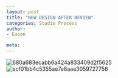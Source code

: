 ```yaml
---
layout: post
title: "NEW DESIGN AFTER REVIEW"
categories: Studio Process
author:
- Eason

meta:
---
```


![680a683ecabb6a424a833409d2f5625](https://user-images.githubusercontent.com/90549907/146630202-fdd9832f-e004-462a-81a1-06e0cb8b7964.jpg)
![ecf01bb4c5355ae7e8aae3059727756](https://user-images.githubusercontent.com/90549907/146630207-1f88921b-bb8b-4975-8020-9e1cbbe1d15d.jpg)
